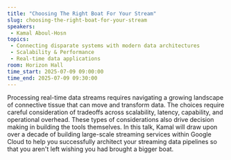 ```yaml
---
title: "Choosing The Right Boat For Your Stream"
slug: choosing-the-right-boat-for-your-stream
speakers:
 - Kamal Aboul-Hosn
topics:
 - Connecting disparate systems with modern data architectures
 - Scalability & Performance
 - Real-time data applications
room: Horizon Hall
time_start: 2025-07-09 09:00:00
time_end: 2025-07-09 09:30:00
---
```


Processing real-time data streams requires navigating a growing landscape of connective tissue that can move and transform data. The choices require careful consideration of tradeoffs across scalability, latency, capability, and operational overhead. These types of considerations also drive decision making in building the tools themselves. In this talk, Kamal will draw upon over a decade of building large-scale streaming services within Google Cloud to help you successfully architect your streaming data pipelines so that you aren't left wishing you had brought a bigger boat.